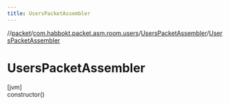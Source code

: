 ```yaml
---
title: UsersPacketAssembler
---
```

//[packet](../../../index.html)/[com.habbokt.packet.asm.room.users](../index.html)/[UsersPacketAssembler](index.html)/[UsersPacketAssembler](-users-packet-assembler.html)



# UsersPacketAssembler



[jvm]\
constructor()




